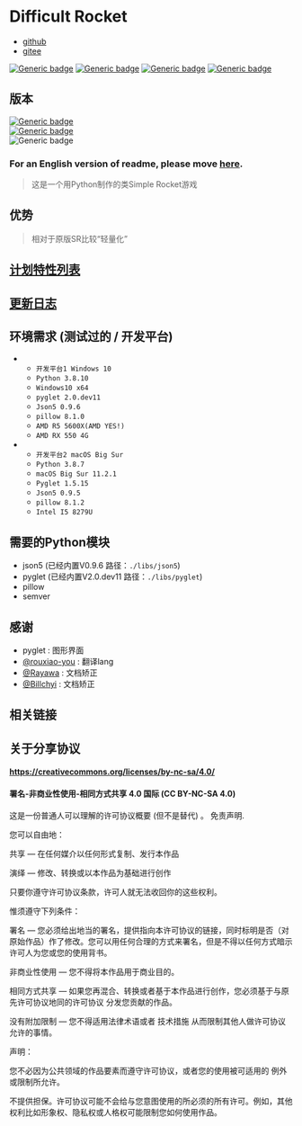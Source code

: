# Difficult Rocket

- [github](https://github.com/shenjackyuanjie/Difficult-Rocket)
- [gitee](https://gitee.com/shenjackyuanjie/Difficult-Rocket)

[![Generic badge](https://img.shields.io/badge/SemVer-2.0.0-blue.svg)](https://Semver.org/)
[![Generic badge](https://img.shields.io/badge/编写于_Python_版本-3.8.10-blue.svg)](https://Python.org)
[![Generic badge](https://img.shields.io/badge/编写于_Pyglet_版本-2.0dev11-blue.svg)](https://pyglet.org)
[![Generic badge](https://img.shields.io/badge/Python-_3.8_|_3.9-blue.svg)](https://Python.org)

## 版本

[![Generic badge](https://img.shields.io/badge/Release-0.6.0-blue.svg)](https://github.com/shenjackyuanjie/Difficult-Rocket/releases/v0.4.5)
<br/>[![Generic badge](https://img.shields.io/badge/Pre_Release-0.6.0-blue.svg)](https://github.com/shenjackyuanjie/Difficult-Rocket/releases/v0.4.6)
<br/>![Generic badge](https://img.shields.io/badge/Devloping-0.6.1-blue.svg)

### For an English version of readme, please move [here](https://github.com/shenjackyuanjie/Difficult-Rocket).

> 这是一个用Python制作的类Simple Rocket游戏

## 优势

> 相对于原版SR比较“轻量化”

## [计划特性列表](./plan_features)

## [更新日志](./update_logs.md)

## 环境需求 (测试过的 / 开发平台)

-
    - `开发平台1 Windows 10`
    - `Python 3.8.10`
    - `Windows10 x64`
    - `pyglet 2.0.dev11`
    - `Json5 0.9.6`
    - `pillow 8.1.0`
    - `AMD R5 5600X(AMD YES!)`
    - `AMD RX 550 4G`
-
    - `开发平台2 macOS Big Sur`
    - `Python 3.8.7`
    - `macOS Big Sur 11.2.1`
    - `Pyglet 1.5.15`
    - `Json5 0.9.5`
    - `pillow 8.1.2`
    - `Intel I5 8279U`

## 需要的Python模块

- json5 (已经内置V0.9.6 路径：`./libs/json5`)
- pyglet (已经内置V2.0.dev11 路径：`./libs/pyglet`)
- pillow
- semver

## 感谢

- pyglet : 图形界面
- [@rouxiao-you](https://github.com/ruoxiao-you) : 翻译lang
- [@Rayawa](https://github.com/Rayawa) : 文档矫正
- [@Billchyi](https://github.com/Billchyi) : 文档矫正

## 相关链接

## 关于分享协议

#### https://creativecommons.org/licenses/by-nc-sa/4.0/

#### 署名-非商业性使用-相同方式共享 4.0 国际 (CC BY-NC-SA 4.0)

这是一份普通人可以理解的许可协议概要 (但不是替代) 。 免责声明.

您可以自由地：

共享 — 在任何媒介以任何形式复制、发行本作品

演绎 — 修改、转换或以本作品为基础进行创作

只要你遵守许可协议条款，许可人就无法收回你的这些权利。

惟须遵守下列条件：

署名 — 您必须给出地当的署名，提供指向本许可协议的链接，同时标明是否（对原始作品）作了修改。您可以用任何合理的方式来署名，但是不得以任何方式暗示许可人为您或您的使用背书。

非商业性使用 — 您不得将本作品用于商业目的。

相同方式共享 — 如果您再混合、转换或者基于本作品进行创作，您必须基于与原先许可协议地同的许可协议 分发您贡献的作品。

没有附加限制 — 您不得适用法律术语或者 技术措施 从而限制其他人做许可协议允许的事情。

声明：

您不必因为公共领域的作品要素而遵守许可协议，或者您的使用被可适用的 例外或限制所允许。

不提供担保。许可协议可能不会给与您意图使用的所必须的所有许可。例如，其他权利比如形象权、隐私权或人格权可能限制您如何使用作品。
